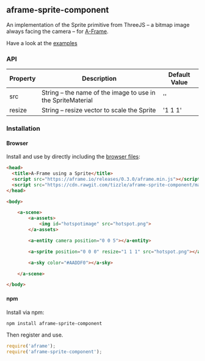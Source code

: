## aframe-sprite-component

An implementation of the Sprite primitive from ThreeJS – a bitmap image always facing the camera – for [A-Frame](https://aframe.io).

Have a look at the [examples](https://tizzle.github.io/aframe-sprite-component/)

### API

| Property | Description | Default Value |
| -------- | ----------- | ------------- |
| src | String – the name of the image to use in the SpriteMaterial | '' |
| resize | String – resize vector to scale the Sprite | '1 1 1' |


### Installation

#### Browser

Install and use by directly including the [browser files](dist):

```html
<head>
  <title>A-Frame using a Sprite</title>
  <script src="https://aframe.io/releases/0.3.0/aframe.min.js"></script>
  <script src="https://cdn.rawgit.com/tizzle/aframe-sprite-component/master/dist/aframe-sprite-component.min.js"></script>
</head>

<body>

    <a-scene>
        <a-assets>
            <img id="hotspotimage" src="hotspot.png">
        </a-assets>

        <a-entity camera position="0 0 5"></a-entity>

        <a-sprite position="0 0 0" resize="1 1 1" src="hotspot.png"></a-sprite>

        <a-sky color="#AADDF0"></a-sky>

    </a-scene>

</body>
```

#### npm

Install via npm:

```bash
npm install aframe-sprite-component
```

Then register and use.

```js
require('aframe');
require('aframe-sprite-component');
```
